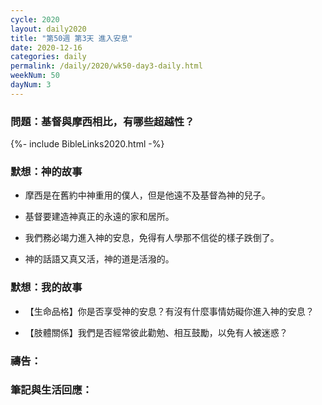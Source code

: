 ```yaml
---
cycle: 2020
layout: daily2020
title: "第50週 第3天 進入安息"
date: 2020-12-16
categories: daily
permalink: /daily/2020/wk50-day3-daily.html
weekNum: 50
dayNum: 3
---
```


### 問題：基督與摩西相比，有哪些超越性？

{%- include BibleLinks2020.html -%}

### 默想：神的故事 
+ 摩西是在舊約中神重用的僕人，但是他遠不及基督為神的兒子。

+ 基督要建造神真正的永遠的家和居所。

+ 我們務必竭力進入神的安息，免得有人學那不信從的樣子跌倒了。

+ 神的話語又真又活，神的道是活潑的。

### 默想：我的故事
+ 【生命品格】你是否享受神的安息？有沒有什麼事情妨礙你進入神的安息？

+ 【肢體關係】我們是否經常彼此勸勉、相互鼓勵，以免有人被迷惑？

### 禱告：

### 筆記與生活回應：
